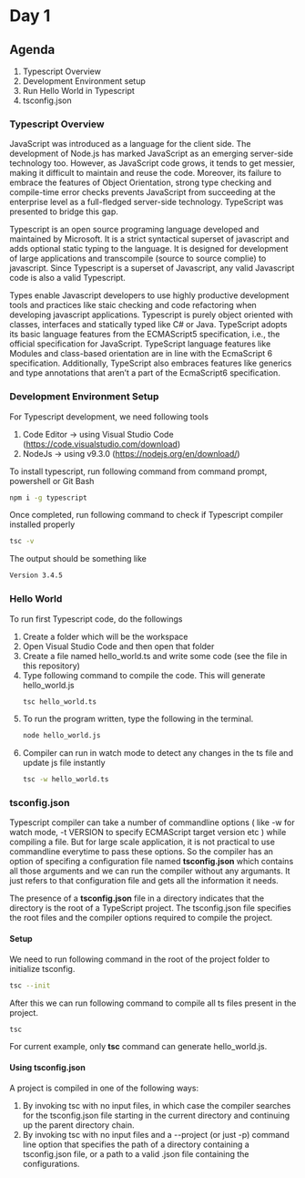# Day 1

## Agenda
1) Typescript Overview
2) Development Environment setup
3) Run Hello World in Typescript
4) tsconfig.json

### Typescript Overview
JavaScript was introduced as a language for the client side. The development of Node.js has marked JavaScript as an emerging server-side technology too. However, as JavaScript code grows, it tends to get messier, making it difficult to maintain and reuse the code. Moreover, its failure to embrace the features of Object Orientation, strong type checking and compile-time error checks prevents JavaScript from succeeding at the enterprise level as a full-fledged server-side technology. TypeScript was presented to bridge this gap.

Typescript is an open source programing language developed and maintained by Microsoft. It is a strict syntactical superset of javascript and adds optional static typing to the language. It is designed for development of large applications and transcompile (source to source complie) to javascript. Since Typescript is a superset of Javascript, any valid Javascript code is also a valid Typescript.

Types enable Javascript developers to use highly productive development tools and practices like staic checking and code refactoring when developing javascript applications. Typescript is purely object oriented with classes, interfaces and statically typed like C# or Java. TypeScript adopts its basic language features from the ECMAScript5 specification, i.e., the official specification for JavaScript. TypeScript language features like Modules and class-based orientation are in line with the EcmaScript 6 specification. Additionally, TypeScript also embraces features like generics and type annotations that aren’t a part of the EcmaScript6 specification.

### Development Environment Setup
For Typescript development, we need following tools
1) Code Editor -> using Visual Studio Code (https://code.visualstudio.com/download)
2) NodeJs -> using v9.3.0 (https://nodejs.org/en/download/)

To install typescript, run following command from command prompt, powershell or Git Bash
```sh
npm i -g typescript
```

Once completed, run following command to check if Typescript compiler installed properly
```sh
tsc -v
```
The output should be something like
```sh
Version 3.4.5
```

### Hello World
To run first Typescript code, do the followings
1) Create a folder which will be the workspace
2) Open Visual Studio Code and then open that folder
3) Create a file named hello_world.ts and write some code (see the file in this repository)
4) Type following command to compile the code. This will generate hello_world.js
    ```sh
    tsc hello_world.ts
    ```
5) To run the program written, type the following in the terminal.
    ```sh
    node hello_world.js
    ```
6) Compiler can run in watch mode to detect any changes in the ts file and update js file instantly
    ```sh
    tsc -w hello_world.ts
    ```
### tsconfig.json 
Typescript compiler can take a number of commandline options ( like -w for watch mode, -t VERSION to specify ECMAScript target version etc ) while compiling a file. But for large scale application, it is not practical to use commandline everytime to pass these options. So the compiler has an option of specifing a configuration file named **tsconfig.json** which contains all those arguments and we can run the compiler without any argumants. It just refers to that configuration file and gets all the information it needs. 

The presence of a **tsconfig.json** file in a directory indicates that the directory is the root of a TypeScript project. The tsconfig.json file specifies the root files and the compiler options required to compile the project.

#### Setup
We need to run following command in the root of the project folder to initialize tsconfig.
```sh
tsc --init
```
After this we can run following command to compile all ts files present in the project.
```sh
tsc
```
 For current example, only **tsc** command can generate hello_world.js.

#### Using tsconfig.json
A project is compiled in one of the following ways:

1) By invoking tsc with no input files, in which case the compiler searches for the tsconfig.json file starting in the current directory and continuing up the parent directory chain.
2) By invoking tsc with no input files and a --project (or just -p) command line option that specifies the path of a directory containing a tsconfig.json file, or a path to a valid .json file containing the configurations.

